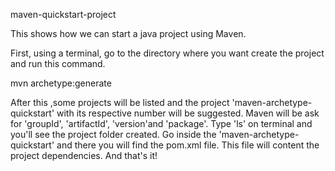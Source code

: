 maven-quickstart-project

This shows how we can start a java project using Maven. 

First, using a terminal, go to the directory where you want create the project and run this command.

mvn archetype:generate

After this ,some projects will be listed and the project 'maven-archetype-quickstart' with its respective number will be suggested.
Maven will be ask for 'groupId', 'artifactId', 'version'and 'package'.
Type 'ls' on terminal and you'll see the project folder created. Go inside the 'maven-archetype-quickstart' and there you will find the pom.xml file. 
This file will content the project dependencies. And that's it!
